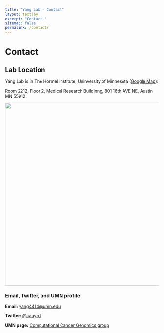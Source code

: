 ```yaml
---
title: "Yang Lab - Contact"
layout: textlay
excerpt: "Contact."
sitemap: false
permalink: /contact/
---
```


# Contact

## Lab Location

Yang Lab is in The Hormel Institute, Uninversity of Minnesota ([Google Map](https://tinyurl.com/588v5a4k)):

Room 2212, Floor 2, Medical Research Buildinng,
801 16th AVE NE,
Austin
MN 55912

<img src="{{ site.url }}{{ site.baseurl }}/images/contactpic/building.jpg" style="width: 600px">

 
### Email, Twitter, and UMN profile

**Email:** <yang4414@umn.edu>

**Twitter:** [@cauyrd](https://twitter.com/cauyrd?lang=en)

**UMN page:** [Computational Cancer Genomics group](https://www.hi.umn.edu/portfolio-items/rendong-yang/)
